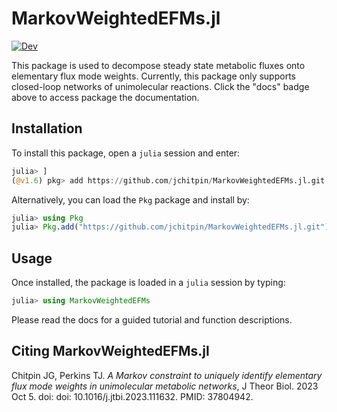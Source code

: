 # MarkovWeightedEFMs.jl

[![Dev](https://img.shields.io/badge/docs-dev-blue.svg)](https://jchitpin.github.io/MarkovWeightedEFMs.jl/dev/)

This package is used to decompose steady state metabolic fluxes onto elementary flux mode weights. Currently, this package only supports closed-loop networks of unimolecular reactions. Click the "docs" badge above to access package the documentation.

## Installation

To install this package, open a `julia` session and enter:

```julia
julia> ]
(@v1.6) pkg> add https://github.com/jchitpin/MarkovWeightedEFMs.jl.git
```

Alternatively, you can load the `Pkg` package and install by:

```julia
julia> using Pkg
julia> Pkg.add("https://github.com/jchitpin/MarkovWeightedEFMs.jl.git")
```


## Usage

Once installed, the package is loaded in a `julia` session by typing:

```julia
julia> using MarkovWeightedEFMs
```

Please read the docs for a guided tutorial and function descriptions.

## Citing MarkovWeightedEFMs.jl
Chitpin JG, Perkins TJ. *A Markov constraint to uniquely identify elementary flux mode weights in unimolecular metabolic networks*, J Theor Biol. 2023 Oct 5. doi: doi: 10.1016/j.jtbi.2023.111632. PMID: 37804942.

